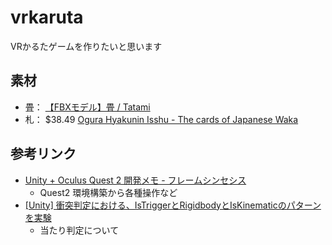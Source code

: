 # vrkaruta
VRかるたゲームを作りたいと思います

## 素材
* 畳： [【FBXモデル】畳 / Tatami](https://booth.pm/ja/items/1951013)
* 札： $38.49 [Ogura Hyakunin Isshu - The cards of Japanese Waka](https://assetstore.unity.com/packages/3d/props/ogura-hyakunin-isshu-the-cards-of-japanese-waka-157023)

## 参考リンク
* [Unity &#43; Oculus Quest 2 開発メモ - フレームシンセシス](https://framesynthesis.jp/tech/unity/oculusquest/)
    * Quest2 環境構築から各種操作など
* [[Unity] 衝突判定における、IsTriggerとRigidbodyとIsKinematicのパターンを実験](https://qiita.com/sensuikan1973/items/055384e1145bbbe73e40)
    * 当たり判定について